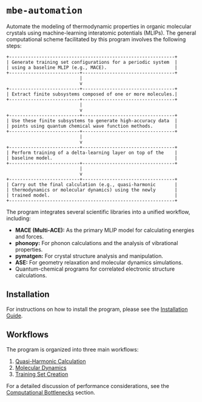 # `mbe-automation`

Automate the modeling of thermodynamic properties in organic molecular crystals using machine-learning interatomic potentials (MLIPs). 
The general computational scheme facilitated by this program involves the following steps:

```
+-------------------------------------------------------------+
| Generate training set configurations for a periodic system  |
| using a baseline MLIP (e.g., MACE).                         |
+--------------------------+----------------------------------+
                           |
                           v
+--------------------------+----------------------------------+
| Extract finite subsystems composed of one or more molecules.|
+--------------------------+----------------------------------+
                           |
                           v
+--------------------------+----------------------------------+
| Use these finite subsystems to generate high-accuracy data  |
| points using quantum chemical wave function methods.        |
+--------------------------+----------------------------------+
                           |
                           v
+--------------------------+----------------------------------+
| Perform training of a delta-learning layer on top of the    |
| baseline model.                                             |
+--------------------------+----------------------------------+
                           |
                           v
+--------------------------+----------------------------------+
| Carry out the final calculation (e.g., quasi-harmonic       |
| thermodynamics or molecular dynamics) using the newly       |
| trained model.                                              |
+-------------------------------------------------------------+
```

The program integrates several scientific libraries into a unified workflow, including:

*   **MACE (Multi-ACE):** As the primary MLIP model for calculating energies and forces.
*   **phonopy:** For phonon calculations and the analysis of vibrational properties.
*   **pymatgen:** For crystal structure analysis and manipulation.
*   **ASE:** For geometry relaxation and molecular dynamics simulations.
*   Quantum-chemical programs for correlated electronic structure calculations.

## Installation

For instructions on how to install the program, please see the [Installation Guide](./00_installation.md).

## Workflows

The program is organized into three main workflows:

1.  [Quasi-Harmonic Calculation](./01_quasi_harmonic.md)
2.  [Molecular Dynamics](./02_molecular_dynamics.md)
3.  [Training Set Creation](./03_training_set.md)

For a detailed discussion of performance considerations, see the [Computational Bottlenecks](./06_bottlenecks.md) section.
